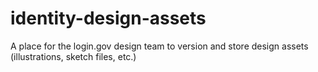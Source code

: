 # identity-design-assets
A place for the login.gov design team to version and store design assets (illustrations, sketch files, etc.) 
